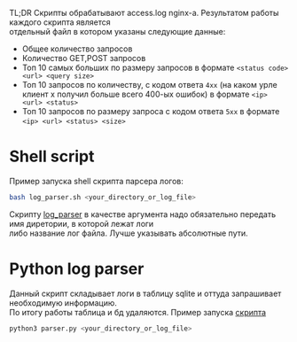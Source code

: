 TL;DR
Скрипты обрабатывают access.log nginx-a. Результатом работы каждого скрипта является  
отдельный файл в котором указаны следующие данные: 
* Общее количество запросов  
* Количество GET,POST запросов  
* Топ 10 самых больших по размеру запросов в формате `<status code> <url> <query size>`  
* Топ 10 запросов по количеству, с кодом ответа `4хх` (на каком урле клиент х получил больше всего 400-ых ошибок) в формате `<ip> <url> <status>`     
* Топ 10 запросов по размеру запроса с кодом ответа `5xx` в формате  `<ip> <url> <status> <size>`  


# Shell script
Пример запуска shell скрипта парсера логов:  
```sh
bash log_parser.sh <your_directory_or_log_file>
``` 
Скрипту [log_parser](log_parser.sh) в качестве аргумента надо обязательно передать имя диретории, в которой лежат логи  
либо название лог файла. Лучше указывать абсолютные пути.  

#  Python log parser
Данный скрипт складывает логи в таблицу sqlite и оттуда запрашивает необходимую информацию.  
По итогу работы таблица и бд удаляются. Пример запуска [скрипта](parser.py)  

```sh
python3 parser.py <your_directory_or_log_file>
```
